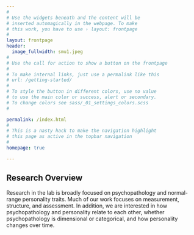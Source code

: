 ```yaml
---
#
# Use the widgets beneath and the content will be
# inserted automagically in the webpage. To make
# this work, you have to use › layout: frontpage
#
layout: frontpage
header:
  image_fullwidth: smu1.jpeg
#
# Use the call for action to show a button on the frontpage
#
# To make internal links, just use a permalink like this
# url: /getting-started/
#
# To style the button in different colors, use no value
# to use the main color or success, alert or secondary.
# To change colors see sass/_01_settings_colors.scss
#

permalink: /index.html
#
# This is a nasty hack to make the navigation highlight
# this page as active in the topbar navigation
#
homepage: true

---
```


## Research Overview
Research in the lab is broadly focused on psychopathology and normal-range personality traits.  Much of our work focuses on measurement, structure, and assessment.  In addition, we are interested in how psychopathology and personality relate to each other, whether psychopathology is dimensional or categorical, and how personality changes over time.
